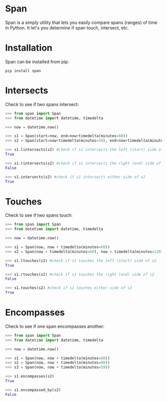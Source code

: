 Span
====

Span is a simply utility that lets you easily compare spans (ranges) of time in Python.  It let's you determine if span touch, intersect, etc.

Installation
====

Span can be installed from pip:

`pip install span`

Intersects
====

Check to see if two spans intersect:

```python
>>> from span import Span
>>> from datetime import datetime, timedelta

>>> now = datetime.now()

>>> s1 = Span(start=now, end=now+timedelta(minutes=60))
>>> s2 = Span(start=now+timedelta(minutes=30), end=now+timedelta(minutes=90))

>>> s1.lintersects(s2) #check if s1 intersects the left (start) side of s2
True

>>> s1.rintersects(s2) #check if s1 intersects the right (end) side of s2
False

>>> s1.intersects(s2) #check if s1 intersects either side of s2
True
```

Touches
====

Check to see if two spans touch:

```python
>>> from span import Span
>>> from datetime import datetime, timedelta

>>> now = datetime.now()

>>> s1 = Span(now, now + timedelta(minutes=60))
>>> s2 = Span(now + timedelta(minutes=60), now + timedelta(minutes=120))

>>> s1.ltouches(s2) #check if s1 touches the left (start) side of s2
True

>>> s1.rtouches(s2) #check if s1 touches the right (end) side of s2
False

>>> s1.touches(s2) #check if s1 touches either side of s2
True
```

Encompasses
====

Check to see if one span encompasses another:

```python
>>> from span import Span
>>> from datetime import datetime, timedelta

>>> now = datetime.now()

>>> s1 = Span(now, now + timedelta(minutes=60))
>>> s2 = Span(now, now + timedelta(minutes=60))
>>> s3 = Span(now, now + timedelta(minutes=59))

>>> s1.encompasses(s2)
True

>>> s1.encompassed_by(s2)
False
```